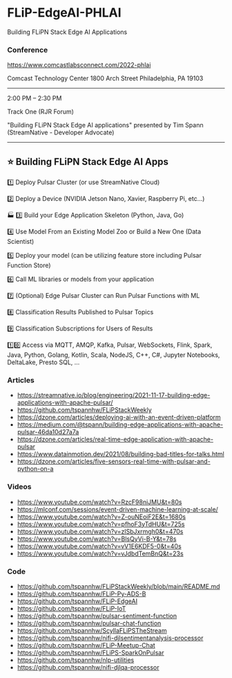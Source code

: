 # FLiP-EdgeAI-PHLAI
Building FLiPN Stack Edge AI Applications


### Conference

https://www.comcastlabsconnect.com/2022-phlai

Comcast Technology Center
1800 Arch Street
Philadelphia, PA 19103

-------------------------------------------

2:00 PM – 2:30 PM

Track One (RJR Forum)

"Building FLiPN Stack Edge AI applications" presented by Tim Spann (StreamNative - Developer Advocate)

-------------------------------------------
⭐ Building FLiPN Stack Edge AI Apps
-------------------------------------------

1️⃣ Deploy Pulsar Cluster (or use StreamNative Cloud)

2️⃣ Deploy a Device (NVIDIA Jetson Nano, Xavier, Raspberry Pi, etc...)

🏭 3️⃣ Build your Edge Application Skeleton (Python, Java, Go) 

4️⃣ Use Model From an Existing Model Zoo or Build a New One (Data Scientist)

5️⃣ Deploy your model (can be utilizing feature store including Pulsar Function Store)

6️⃣ Call ML libraries or models from your application

7️⃣ (Optional) Edge Pulsar Cluster can Run Pulsar Functions with ML

8️⃣ Classification Results Published to Pulsar Topics

9️⃣ Classification Subscriptions for Users of Results

1️⃣0️⃣ Access via MQTT, AMQP, Kafka, Pulsar, WebSockets, Flink, Spark, Java, Python, Golang, Kotlin,
    Scala, NodeJS, C++, C#, Jupyter Notebooks, DeltaLake, Presto SQL, ...
 

### Articles

* https://streamnative.io/blog/engineering/2021-11-17-building-edge-applications-with-apache-pulsar/
* https://github.com/tspannhw/FLiPStackWeekly
* https://dzone.com/articles/deploying-ai-with-an-event-driven-platform 
* https://medium.com/@tspann/building-edge-applications-with-apache-pulsar-46da10d27a7a
* https://dzone.com/articles/real-time-edge-application-with-apache-pulsar
* https://www.datainmotion.dev/2021/08/building-bad-titles-for-talks.html
* https://dzone.com/articles/five-sensors-real-time-with-pulsar-and-python-on-a

### Videos

* https://www.youtube.com/watch?v=RzcF98niJMU&t=80s
* https://mlconf.com/sessions/event-driven-machine-learning-at-scale/
* https://www.youtube.com/watch?v=Z-ouNEoiF2E&t=1680s
* https://www.youtube.com/watch?v=pfhoF3yTdHU&t=725s
* https://www.youtube.com/watch?v=zlSbJxrmgh0&t=470s
* https://www.youtube.com/watch?v=BlsQyVi-B-Y&t=78s
* https://www.youtube.com/watch?v=vV1E6KDF5-0&t=40s
* https://www.youtube.com/watch?v=vJdbdTemBnQ&t=23s

### Code

* https://github.com/tspannhw/FLiPStackWeekly/blob/main/README.md
* https://github.com/tspannhw/FLiP-Py-ADS-B
* https://github.com/tspannhw/FLiP-EdgeAI
* https://github.com/tspannhw/FLiP-IoT
* https://github.com/tspannhw/pulsar-sentiment-function
* https://github.com/tspannhw/pulsar-chat-function
* https://github.com/tspannhw/ScyllaFLiPSTheStream
* https://github.com/tspannhw/nifi-djlsentimentanalysis-processor
* https://github.com/tspannhw/FLiP-Meetup-Chat
* https://github.com/tspannhw/FLiPS-SparkOnPulsar
* https://github.com/tspannhw/nlp-utilities
* https://github.com/tspannhw/nifi-djlqa-processor
